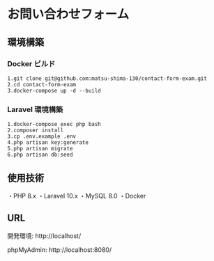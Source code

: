 # お問い合わせフォーム

## 環境構築

### Docker ビルド

    1.git clone git@github.com:matsu-shima-130/contact-form-exam.git
    2.cd contact-form-exam
    3.docker-compose up -d --build

### Laravel 環境構築

    1.docker-compose exec php bash
    2.composer install
    3.cp .env.example .env
    4.php artisan key:generate
    5.php artisan migrate
    6.php artisan db:seed

## 使用技術

・PHP 8.x
・Laravel 10.x
・MySQL 8.0
・Docker

## URL

開発環境: http://localhost/

phpMyAdmin: http://localhost:8080/